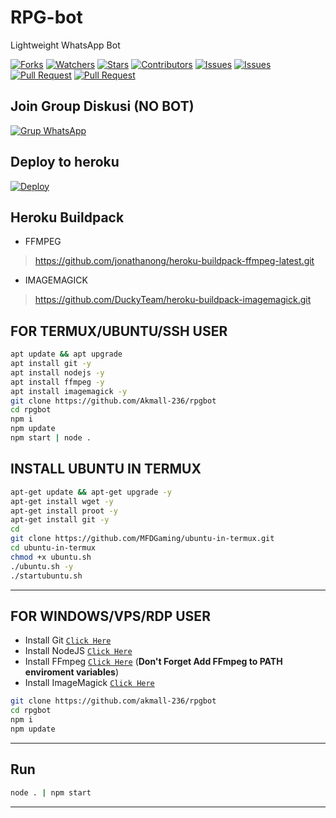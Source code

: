 # RPG-bot
Lightweight WhatsApp Bot

<a href="https://github.com/Dawnfrosty/Mike-bot/network/members"><img title="Forks" src="https://img.shields.io/github/forks/Dawnfrosty/Mike-bot?label=Forks&color=blue&style=flat-square"></a>
<a href="https://github.com/Dawnfrosty/Mike-bot/watchers"><img title="Watchers" src="https://img.shields.io/github/watchers/Dawnfrosty/Mike-bot?label=Watchers&color=green&style=flat-square"></a>
<a href="https://github.com/Dawnfrosty/Mike-bot/stargazers"><img title="Stars" src="https://img.shields.io/github/stars/Dawnfrosty/Mike-bot?label=Stars&color=yellow&style=flat-square"></a>
<a href="https://github.com/Dawnfrosty/Mike-bot/graphs/contributors"><img title="Contributors" src="https://img.shields.io/github/contributors/Dawnfrosty/Mike-bot?label=Contributors&color=blue&style=flat-square"></a>
<a href="https://github.com/Dawnfrosty/Mike-bot/issues"><img title="Issues" src="https://img.shields.io/github/issues/Dawnfrosty/Mike-bot?label=Issues&color=success&style=flat-square"></a>
<a href="https://github.com/Dawnfrosty/Mike-bot/issues?q=is%3Aissue+is%3Aclosed"><img title="Issues" src="https://img.shields.io/github/issues-closed/Dawnfrosty/Mike-bot?label=Issues&color=red&style=flat-square"></a>
<a href="https://github.com/Dawnfrosty/Mike-bot/pulls"><img title="Pull Request" src="https://img.shields.io/github/issues-pr/Dawnfrosty/Mike-bot?label=PullRequest&color=success&style=flat-square"></a>
<a href="https://github.com/Dawnfrosty/Mike-bot/pulls?q=is%3Apr+is%3Aclosed"><img title="Pull Request" src="https://img.shields.io/github/issues-pr-closed/Dawnfrosty/Mike-bot?label=PullRequest&color=red&style=flat-square"></a>

## Join Group Diskusi (NO BOT)
[![Grup WhatsApp](https://img.shields.io/badge/WhatsApp%20Group-25D366?style=for-the-badge&logo=whatsapp&logoColor=white)](https://chat.whatsapp.com/EEuvxqQuv4bGsjrTttzFz8) 

## Deploy to heroku

[![Deploy](https://www.herokucdn.com/deploy/button.svg)](https://heroku.com/deploy?template=https://github.com/Akmall-236/rpgbot)

## Heroku Buildpack
* FFMPEG
> https://github.com/jonathanong/heroku-buildpack-ffmpeg-latest.git

* IMAGEMAGICK
> https://github.com/DuckyTeam/heroku-buildpack-imagemagick.git

<!--
| BUILDPACK | LINK |
|--------|--------|
| **FFMPEG** |[here](https://github.com/jonathanong/heroku-buildpack-ffmpeg-latest) |
| **IMAGEMAGICK** | [here](https://github.com/DuckyTeam/heroku-buildpack-imagemagick) |

Tutorial YouTube
[![YouTube](https://img.shields.io/badge/YouTube-Video-red)](https://youtu.be/DzNIL45qHaM)
-->

## FOR TERMUX/UBUNTU/SSH USER

```bash
apt update && apt upgrade
apt install git -y
apt install nodejs -y
apt install ffmpeg -y
apt install imagemagick -y
git clone https://github.com/Akmall-236/rpgbot
cd rpgbot
npm i
npm update
npm start | node .
```

## INSTALL UBUNTU IN TERMUX
```sh
apt-get update && apt-get upgrade -y
apt-get install wget -y
apt-get install proot -y
apt-get install git -y
cd
git clone https://github.com/MFDGaming/ubuntu-in-termux.git
cd ubuntu-in-termux
chmod +x ubuntu.sh
./ubuntu.sh -y
./startubuntu.sh
```
---------

## FOR WINDOWS/VPS/RDP USER

* Install Git [`Click Here`](https://git-scm.com/downloads)
* Install NodeJS [`Click Here`](https://nodejs.org/en/download)
* Install FFmpeg [`Click Here`](https://ffmpeg.org/download.html) (**Don't Forget Add FFmpeg to PATH enviroment variables**)
* Install ImageMagick [`Click Here`](https://imagemagick.org/script/download.php)

```bash
git clone https://github.com/akmall-236/rpgbot
cd rpgbot
npm i
npm update
```



---------

## Run

```bash
node . | npm start
```

---------
